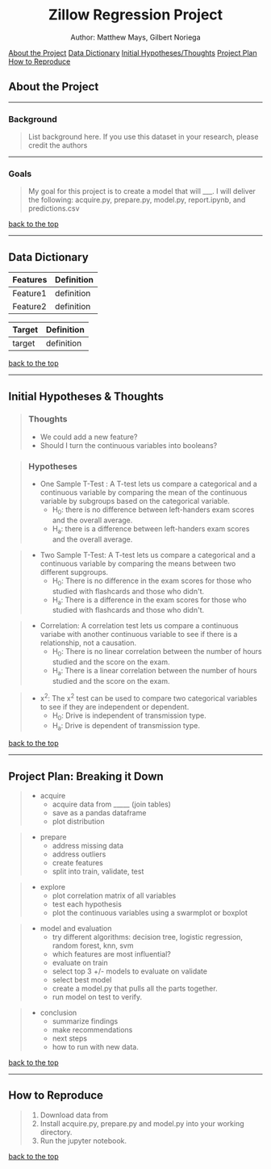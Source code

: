 <a id='section_6'></a>
# <h1><center>Zillow Regression Project</center></h1>
<center> Author: Matthew Mays, Gilbert Noriega </center>

[About the Project](#section_1) [Data Dictionary](#section_2) [Initial Hypotheses/Thoughts](#section_3) [Project Plan](#section_4) [How to Reproduce](#section_5)



<a id='section_1'></a>
## About the Project
___

### Background
> List background here.
If you use this dataset in your research, please credit the authors

___

### Goals
> My goal for this project is to create a model that will ___. I will deliver the following: acquire.py, prepare.py, model.py, report.ipynb, and predictions.csv
  
[back to the top](#section_6)

___

<a id='section_2'></a>
## Data Dictionary

| Features | Definition |
| :------- | :-------|
| Feature1 | definition |
| Feature2 | definition |

|  Target  | Definition |
|:-------- |:---------- |
|  target  | definition |

[back to the top](#section_6)
___
<a id='section_3'></a>
## Initial Hypotheses & Thoughts

>### Thoughts
>
> - We could add a new feature?
> - Should I turn the continuous variables into booleans?

>### Hypotheses
>    - One Sample T-Test : A T-test lets us compare a categorical and a continuous variable by comparing the mean of the continuous variable by subgroups based on the categorical variable.
>       - H<sub>0</sub>: there is no difference between left-handers exam scores and the overall average.
>       - H<sub>a</sub>: there is a difference between left-handers exam scores and the overall average.

>   - Two Sample T-Test:  A T-test lets us compare a categorical and a continuous variable by comparing the means between two different supgroups. 
>        - H<sub>0</sub>: There is no difference in the exam scores for those who studied with flashcards and those who didn't.
>        - H<sub>a</sub>: There is a difference in the exam scores for those who studied with flashcards and those who didn't.

>    - Correlation: A correlation test lets us compare a continuous variabe with another continuous variable to see if there is a relationship, not a causation. 
>       - H<sub>0</sub>: There is no linear correlation between the number of hours studied and the score on the exam.
>       - H<sub>a</sub>: There is a linear correlation between the number of hours studied and the score on the exam.

>   - x<sup>2</sup>: The x<sup>2</sup> test can be used to compare two categorical variables to see if they are independent or dependent. 
>        - H<sub>0</sub>: Drive is independent of transmission type.
>        - H<sub>a</sub>: Drive is dependent of transmission type.

[back to the top](#section_6)
___
<a id='section_4'></a>
## Project Plan: Breaking it Down

>- acquire
>    - acquire data from _____ (join tables)
>    - save as a pandas dataframe
>    - plot distribution

>- prepare
>    - address missing data
>    - address outliers
>    - create features
>    - split into train, validate, test

>- explore
>    - plot correlation matrix of all variables
>    - test each hypothesis
>    - plot the continuous variables using a swarmplot or boxplot

>- model and evaluation
>    - try different algorithms: decision tree, logistic regression, random forest, knn, svm
>    - which features are most influential?
>    - evaluate on train
>    - select top 3 +/- models to evaluate on validate
>    - select best model
>    - create a model.py that pulls all the parts together.
>    - run model on test to verify.

>- conclusion
>    - summarize findings
>    - make recommendations
>    - next steps
>    - how to run with new data.


[back to the top](#section_6)

___

<a id='section_5'></a>
## How to Reproduce

>1. Download data from 
>2. Install acquire.py, prepare.py and model.py into your working directory.
>3. Run the jupyter notebook.

[back to the top](#section_6)
